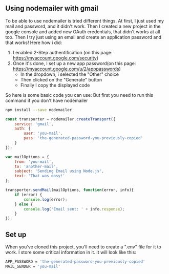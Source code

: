 ## Using nodemailer with gmail
To be able to use nodemailer is tried different things.
At first, I just used my mail and password, and it didn't work.
Then I created a new project in the google console and added new OAuth credentials, that didn't works at all too.
Then I try just using an email and create an application password and that works!
Here how i did:
1. I enabled 2-Step authentification (on this page: https://myaccount.google.com/security)
2. Once it's done, I set up a new app password(on this page: https://myaccount.google.com/u/2/apppasswords)
    - In the dropdown, i selected the "Other" choice
    - Then clicked on the "Generate" button
    - Finally I copy the displayed code

So here is some basic code you can use:
But first you need to run this command if you don't have nodemailer
```sh
npm install --save nodemailer
```

```js
const transporter = nodemailer.createTransport({
    service: 'gmail',
    auth: {
        user: 'you-mail',
        pass: 'the-generated-password-you-previously-copied'
    }
});

var mailOptions = {
    from: 'you-mail',
    to: 'another-mail',
    subject: 'Sending Email using Node.js',
    text: 'That was easy!'
};

transporter.sendMail(mailOptions, function(error, info){
    if (error) {
        console.log(error);
    } else {
        console.log('Email sent: ' + info.response);
    }
});
```

## Set up
When you've cloned this project, you'll need to create a ".env" file for it to work.
I store some critical information in it.
It will look like this: 
```sh
APP_PASSWORD = 'the-generated-password-you-previously-copied'
MAIL_SENDER = 'you-mail'
```